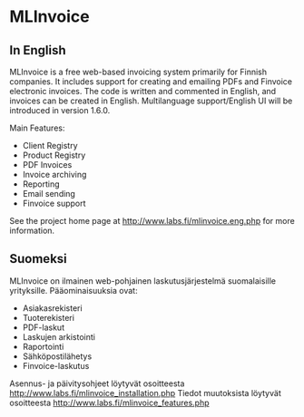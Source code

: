 MLInvoice
=========

In English
----------

MLInvoice is a free web-based invoicing system primarily for Finnish companies. It includes support for creating and emailing PDFs and Finvoice electronic invoices. The code is written and commented in English, and invoices can be created in English. Multilanguage support/English UI will be introduced in version 1.6.0.

Main Features:

- Client Registry
- Product Registry
- PDF Invoices
- Invoice archiving
- Reporting
- Email sending
- Finvoice support

See the project home page at http://www.labs.fi/mlinvoice.eng.php for more information.

Suomeksi
--------

MLInvoice on ilmainen web-pohjainen laskutusjärjestelmä suomalaisille yrityksille. Pääominaisuuksia ovat:

- Asiakasrekisteri
- Tuoterekisteri
- PDF-laskut
- Laskujen arkistointi
- Raportointi
- Sähköpostilähetys
- Finvoice-laskutus

Asennus- ja päivitysohjeet löytyvät osoitteesta http://www.labs.fi/mlinvoice_installation.php
Tiedot muutoksista löytyvät osoitteesta http://www.labs.fi/mlinvoice_features.php